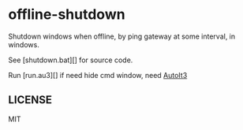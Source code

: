 # offline-shutdown
Shutdown windows when offline, by ping gateway at some interval, in windows.

See [shutdown.bat][] for source code.

Run [run.au3][] if need hide cmd window, need [AutoIt3](https://www.autoitscript.com/site/autoit)

## LICENSE

MIT



